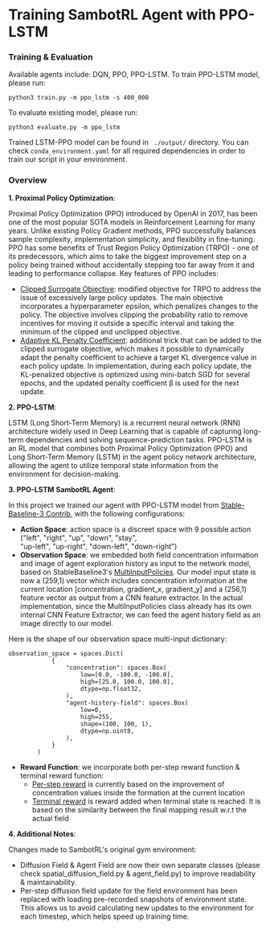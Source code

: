 # Training SambotRL Agent with PPO-LSTM

### Training & Evaluation
Available agents include: DQN, PPO, PPO-LSTM. To train PPO-LSTM model, please run:
```
python3 train.py -m ppo_lstm -s 400_000
```
To evaluate existing model, please run:
```
python3 evaluate.py -m ppo_lstm
```

Trained LSTM-PPO model can be found in ``` ./output/``` directory. You can check ```conda_environment.yaml``` for all required dependencies in order to train our script in your environment.

### Overview
**1.  Proximal Policy Optimization**:

Proximal Policy Optimization (PPO) introduced by OpenAI in 2017, has been one of the most popular SOTA models in Reinforcement Learning for many years. Unlike existing Policy Gradient methods, PPO successfully balances sample complexity, implementation simplicity, and flexibility in fine-tuning. PPO has some benefits of Trust Region Policy Optimization (TRPO) - one of its predecessors, which aims to take the biggest improvement step on a policy being trained without accidentally stepping too far away from it and leading to performance collapse.
Key features of PPO includes:
- <ins>Clipped Surrogate Objective</ins>: modified objective for TRPO to address the issue of excessively large policy updates. The main objective incorporates a hyperparameter epsilon, which penalizes changes to the policy. The objective involves clipping the probability ratio to remove incentives for moving it outside a specific interval and taking the minimum of the clipped and unclipped objective.
- <ins>Adaptive KL Penalty Coefficient</ins>: additional trick that can be added to the clipped surrogate objective, which makes it possible to dynamically adapt the penalty coefficient to achieve a target KL divergence value in each policy update. In implementation, during each policy update, the KL-penalized objective is optimized using mini-batch SGD for several epochs, and the updated penalty coefficient β is used for the next update.

**2.  PPO-LSTM**:

LSTM (Long Short-Term Memory) is a recurrent neural network (RNN) architecture widely used in Deep Learning that is capable of capturing long-term dependencies and solving sequence-prediction tasks. PPO-LSTM is an RL model that combines both Proximal Policy Optimization (PPO) and Long Short-Term Memory (LSTM) in the agent policy network architecture, allowing the agent to utilize temporal state information from the environment for decision-making.

**3.  PPO-LSTM SambotRL Agent**:

In this project we trained our agent with PPO-LSTM model from [Stable-Baseline-3 Contrib](https://sb3-contrib.readthedocs.io/en/master/modules/ppo_recurrent.html), with the following configurations:

- **Action Space**: action space is a discreet space with 9 possible action ("left", "right", "up", "down", "stay", \
            "up-left", "up-right", "down-left", "down-right")
- **Observation Space**: we embedded both field concentration information and image of agent exploration history as input to the network model, based on StableBaseline3's [MultiInputPolicies](https://stable-baselines3.readthedocs.io/en/master/guide/custom_policy.html). Our model input state is now a (259,1) vector which includes concentration information at the current location [concentration, gradient_x, gradient_y] and a (256,1) feature vector as output from a CNN feature extractor. In the actual implementation, since the MultiInputPolicies class already has its own internal CNN Feature Extractor, we can feed the agent history field as an image directly to our model.

Here is the shape of our observation space multi-input dictionary:
```
observation_space = spaces.Dict(
            {
                "concentration": spaces.Box(
                    low=[0.0, -100.0, -100.0],
                    high=[25.0, 100.0, 100.0],
                    dtype=np.float32,
                ),
                "agent-history-field": spaces.Box(
                    low=0,
                    high=255,
                    shape=(100, 100, 1),
                    dtype=np.uint8,
                ),
            }
        ) 
```
- **Reward Function**: we incorporate both per-step reward function & terminal reward function: 
	- <ins>Per-step reward</ins> is currently based on the improvement of concentration values inside the formation at the current location
	- <ins>Terminal reward</ins> is reward added when terminal state is reached. It is based on the similarity between the final mapping result w.r.t the actual field

**4. Additional Notes**:

Changes made to SambotRL's original gym environment:

- Diffusion Field & Agent Field are now their own separate classes (please check spatial_diffusion_field.py & agent_field.py) to improve readability & maintainability.
- Per-step diffusion field update for the field environment has been replaced with loading pre-recorded snapshots of environment state. This allows us to avoid calculating new updates to the environment for each timestep, which helps speed up training time.

